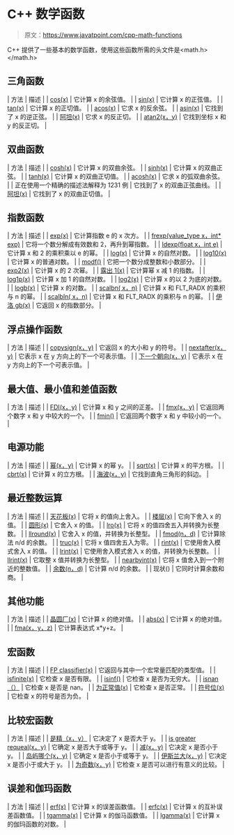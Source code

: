 # C++ 数学函数

> 原文：<https://www.javatpoint.com/cpp-math-functions>

C++ 提供了一些基本的数学函数，使用这些函数所需的头文件是<math.h></math.h>

## 三角函数

| 方法 | 描述 |
| [cos(x)](cpp-math-cos-function) | 它计算 x 的余弦值。 |
| [sin(x)](cpp-math-sin-function) | 它计算 x 的正弦值。 |
| [tan(x)](cpp-math-tan-function) | 它计算 x 的正切值。 |
| [acos(x)](cpp-math-acos-function) | 它求 x 的反余弦。 |
| [asin(x)](cpp-math-asin-function) | 它找到了 x 的逆正弦。 |
| [阿坦(x)](cpp-math-atan-function) | 它求 x 的反正切。 |
| [atan2(x，y)](cpp-math-atan2-function) | 它找到坐标 x 和 y 的反正切。 |

## 双曲函数

| 方法 | 描述 |
| [cosh(x)](cpp-math-cosh-function) | 它计算 x 的双曲余弦。 |
| [sinh(x)](cpp-math-sinh-function) | 它计算 x 的双曲正弦。 |
| [tanh(x)](cpp-math-tanh-function) | 它计算 x 的双曲正切值。 |
| [acosh(x)](cpp-math-acosh-function) | 它求 x 的弧双曲余弦。 |
| 正在使用一个精确的描述法解释为 1231 例 | 它找到了 x 的双曲正弦曲线。 |
| [阿坦(x)](cpp-math-atanh-function) | 它找到了 x 的双曲正切值。 |

## 指数函数

| 方法 | 描述 |
| [exp(x)](cpp-math-exp-function) | 它计算指数 e 的 x 次方。 |
| [frexp(value_type x，int* exp)](cpp-math-frexp-function) | 它将一个数分解成有效数和 2，再升到幂指数。 |
| [Idexp(float x，int e)](cpp-math-idexp-function) | 它计算 x 和 2 的乘积乘以 e 的幂。 |
| [log(x)](cpp-math-log-function) | 它计算 x 的自然对数。 |
| [log10(x)](cpp-math-log10-function) | 它计算 x 的普通对数。 |
| [modf()](cpp-math-modf-function) | 它把一个数分成整数和小数部分。 |
| [exp2(x)](cpp-math-exp2-function) | 它计算 x 的 2 次幂。 |
| [露出 1(x)](cpp-math-expm1-function) | 它计算幂 x 减 1 的指数。 |
| [log1p(x)](cpp-math-log1p-function) | 它计算 x 加 1 的自然对数。 |
| [log2(x)](cpp-math-log2-function) | 它计算 x 的以 2 为底的对数。 |
| [logb(x)](cpp-math-logb-function) | 它计算 x 的对数。 |
| [scalbn( x，n)](cpp-math-scalbn-function) | 它计算 x 和 FLT_RADX 的乘积与 n 的幂。 |
| [scalbln( x，n)](cpp-math-scalbln-function) | 它计算 x 和 FLT_RADX 的乘积与 n 的幂。 |
| [伊洛 gb(x)](cpp-math-ilogb-function) | 它返回 x 的指数部分。 |

## 浮点操作函数

| 方法 | 描述 |
| [copysign(x，y)](cpp-math-copysign-function) | 它返回 x 的大小和 y 的符号。 |
| [nextafter(x，y)](cpp-math-nextafter-function) | 它表示 x 在 y 方向上的下一个可表示值。 |
| [下一个朝向(x，y)](cpp-math-nexttoward-function) | 它表示 x 在 y 方向上的下一个可表示值。 |

## 最大值、最小值和差值函数

| 方法 | 描述 |
| [FDI(x，y)](cpp-math-fdim-function) | 它计算 x 和 y 之间的正差。 |
| [fmx(x，y)](cpp-math-fmax-function) | 它返回两个数字 x 和 y 中较大的一个。 |
| [fmin()](cpp-math-fmin-function) | 它返回两个数字 x 和 y 中较小的一个。 |

## 电源功能

| 方法 | 描述 |
| [幂(x，y)](cpp-math-pow-function) | 它计算 x 的幂 y。 |
| [sqrt(x)](cpp-math-sqrt-function) | 它计算 x 的平方根。 |
| [cbrt(x)](cpp-math-cbrt-function) | 它计算 x 的立方根。 |
| [海波(x，y)](cpp-math-hypot-function) | 它找到直角三角形的斜边。 |

## 最近整数运算

| 方法 | 描述 |
| [天花板(x)](cpp-math-ceil-function) | 它将 x 的值向上舍入。 |
| [楼层(x)](cpp-math-floor-function) | 它向下舍入 x 的值。 |
| [圆形(x)](cpp-math-round-function) | 它舍入 x 的值。 |
| [lro(x)](cpp-math-lround-function) | 它将 x 的值四舍五入并转换为长整数。 |
| [llround(x)](cpp-math-llround-function) | 它舍入 x 的值，并转换为长整型。 |
| [fmod(n，d)](cpp-math-fmod-function) | 它计算除法 n/d 的余数。 |
| [truc(x)](cpp-math-trunc-function) | 它将 x 值四舍五入为零。 |
| [rint(x)](cpp-math-rint-function) | 它使用舍入模式舍入 x 的值。 |
| [lrint(x)](cpp-math-lrint-function) | 它使用舍入模式舍入 x 的值，并转换为长整数。 |
| [llrint(x)](cpp-math-llrint-function) | 它取整 x 值并转换为长整型。 |
| [nearbyint(x)](cpp-math-nearbyint-function) | 它将 x 值舍入到一个附近的整数值。 |
| [余数(n，d)](cpp-math-remainder-function) | 它计算 n/d 的余数。 |
| 现状() | 它同时计算余数和商。 |

## 其他功能

| 方法 | 描述 |
| [晶圆厂(x)](cpp-math-fabs-function) | 它计算 x 的绝对值。 |
| [abs(x)](cpp-math-abs-function) | 它计算 x 的绝对值。 |
| [fma(x，y，z)](cpp-math-fma-function) | 它计算表达式 x*y+z。 |

## 宏函数

| 方法 | 描述 |
| [FP classifier(x)](cpp-math-fpclassify-function) | 它返回与其中一个宏常量匹配的类型值。 |
| [isfinite(x)](cpp-math-isfinite-function) | 它检查 x 是否有限。 |
| [isinf()](cpp-math-isinf-function) | 它检查 x 是否为无穷大。 |
| [isnan（）](cpp-math-isnan-function) | 它检查 x 是否是 nan。 |
| [为正常值(x)](cpp-math-isnormal-function) | 它检查 x 是否正常。 |
| [符号位(x)](cpp-math-signbit-function) | 它检查 x 的符号是否为负。 |

## 比较宏函数

| 方法 | 描述 |
| [是精（x，y）](cpp-math-isgreater-function) | 它决定了 x 是否大于 y。 |
| [is greater requeal(x，y)](cpp-math-isgreaterequal-function) | 它确定 x 是否大于或等于 y。 |
| [减(x，y)](cpp-math-less-function) | 它决定 x 是否小于 y。 |
| [岛屿哪个(x，y)](cpp-math-islessequal-function) | 它确定 x 是否小于或等于 y。 |
| [伊斯兰大(x，y)](cpp-math-islessgreater-function) | 它决定 x 是否小于或大于 y。 |
| [为奇数(x，y)](cpp-math-isunordered-function) | 它检查 x 是否可以进行有意义的比较。 |

## 误差和伽玛函数

| 方法 | 描述 |
| [erf(x)](cpp-math-erf-function) | 它计算 x 的误差函数值。 |
| [erfc(x)](cpp-math-erfc-function) | 它计算 x 的互补误差函数值。 |
| [tgamma(x)](cpp-math-tgamma-function) | 它计算 x 的伽马函数值。 |
| [lgamma(x)](cpp-math-lgamma-function) | 它计算 x 的伽玛函数的对数。 |